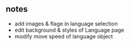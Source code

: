 ## notes
- add images & flage in language selection
- edit background & styles of Language page
- modify move speed of language object
